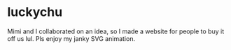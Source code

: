 # luckychu
Mimi and I collaborated on an idea, so I made a website for people to buy it off us lul. Pls enjoy my janky SVG animation.

